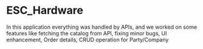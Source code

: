 # ESC_Hardware
In this application everything was handled by APIs, and we worked on some features like fetching the catalog from API, fixing minor bugs, UI enhancement, Order details, CRUD operation for Party/Company
